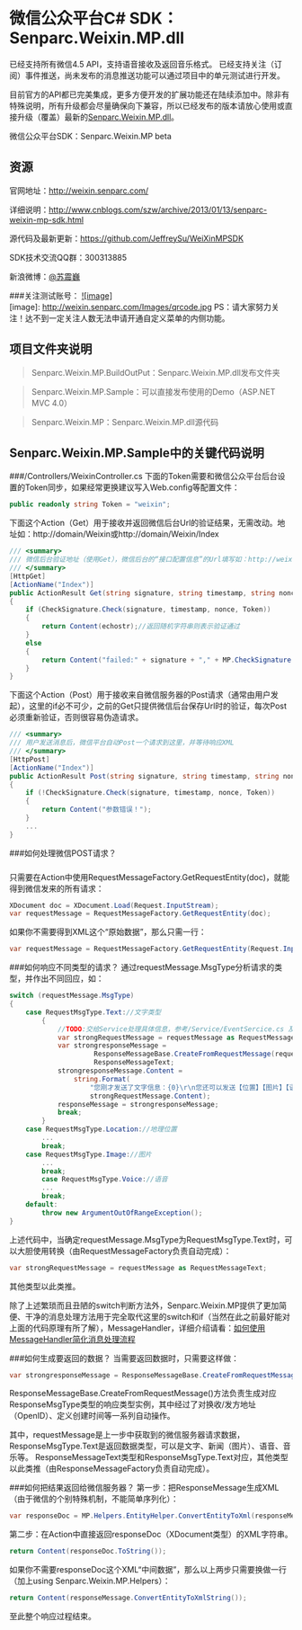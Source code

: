 微信公众平台C# SDK：Senparc.Weixin.MP.dll
=================


已经支持所有微信4.5 API，支持语音接收及返回音乐格式。 已经支持关注（订阅）事件推送，尚未发布的消息推送功能可以通过项目中的单元测试进行开发。

目前官方的API都已完美集成，更多方便开发的扩展功能还在陆续添加中。除非有特殊说明，所有升级都会尽量确保向下兼容，所以已经发布的版本请放心使用或直接升级（覆盖）最新的[Senparc.Weixin.MP.dll](https://github.com/JeffreySu/WeiXinMPSDK/tree/master/Senparc.Weixin.MP.BuildOutPut)。

微信公众平台SDK：Senparc.Weixin.MP beta

资源
----------------
官网地址：http://weixin.senparc.com/

详细说明：http://www.cnblogs.com/szw/archive/2013/01/13/senparc-weixin-mp-sdk.html

源代码及最新更新：https://github.com/JeffreySu/WeiXinMPSDK

SDK技术交流QQ群：300313885

新浪微博：[@苏震巍](http://weibo.com/jeffreysu1984)

###关注测试账号：
[![image]](http://weixin.senparc.com/)  
[image]: http://weixin.senparc.com/Images/qrcode.jpg
PS：请大家努力关注！达不到一定关注人数无法申请开通自定义菜单的内侧功能。

项目文件夹说明
--------------
> Senparc.Weixin.MP.BuildOutPut：Senparc.Weixin.MP.dll发布文件夹

> Senparc.Weixin.MP.Sample：可以直接发布使用的Demo（ASP.NET MVC 4.0）

> Senparc.Weixin.MP：Senparc.Weixin.MP.dll源代码

Senparc.Weixin.MP.Sample中的关键代码说明
--------------
###/Controllers/WeixinController.cs
下面的Token需要和微信公众平台后台设置的Token同步，如果经常更换建议写入Web.config等配置文件：
```C#
public readonly string Token = "weixin";
```
下面这个Action（Get）用于接收并返回微信后台Url的验证结果，无需改动。地址如：http://domain/Weixin或http://domain/Weixin/Index
```C#
/// <summary>
/// 微信后台验证地址（使用Get），微信后台的“接口配置信息”的Url填写如：http://weixin.senparc.com/weixin
/// </summary>
[HttpGet]
[ActionName("Index")]
public ActionResult Get(string signature, string timestamp, string nonce, string echostr)
{
    if (CheckSignature.Check(signature, timestamp, nonce, Token))
    {
        return Content(echostr);//返回随机字符串则表示验证通过
    }
    else
    {
        return Content("failed:" + signature + "," + MP.CheckSignature.GetSignature(timestamp, nonce, Token));
    }
}
```
下面这个Action（Post）用于接收来自微信服务器的Post请求（通常由用户发起），这里的if必不可少，之前的Get只提供微信后台保存Url时的验证，每次Post必须重新验证，否则很容易伪造请求。
```C#
/// <summary>
/// 用户发送消息后，微信平台自动Post一个请求到这里，并等待响应XML
/// </summary>
[HttpPost]
[ActionName("Index")]
public ActionResult Post(string signature, string timestamp, string nonce, string echostr)
{
    if (!CheckSignature.Check(signature, timestamp, nonce, Token))
    {
        return Content("参数错误！");
    }
    ...
}
```

###如何处理微信POST请求？
###
只需要在Action中使用RequestMessageFactory.GetRequestEntity(doc)，就能得到微信发来的所有请求：
```C#
XDocument doc = XDocument.Load(Request.InputStream);
var requestMessage = RequestMessageFactory.GetRequestEntity(doc);
```
如果你不需要得到XML这个“原始数据”，那么只需一行：
```C#
var requestMessage = RequestMessageFactory.GetRequestEntity(Request.InputStream);
```
###如何响应不同类型的请求？
通过requestMessage.MsgType分析请求的类型，并作出不同回应，如：
```C#
switch (requestMessage.MsgType)
{
    case RequestMsgType.Text://文字类型
        {
            //TODO:交给Service处理具体信息，参考/Service/EventSercice.cs 及 /Service/LocationSercice.cs
            var strongRequestMessage = requestMessage as RequestMessageText;
            var strongresponseMessage =
                     ResponseMessageBase.CreateFromRequestMessage(requestMessage, ResponseMsgType.Text) as
                     ResponseMessageText;
            strongresponseMessage.Content =
                string.Format(
                    "您刚才发送了文字信息：{0}\r\n您还可以发送【位置】【图片】【语音】信息，查看不同格式的回复。\r\nSDK官方地址：http://weixin.senparc.com",
                    strongRequestMessage.Content);
            responseMessage = strongresponseMessage;
            break;
        }
    case RequestMsgType.Location://地理位置
        ...
        break;
    case RequestMsgType.Image://图片
        ...
        break;
        case RequestMsgType.Voice://语音
        ...
        break;
    default:
        throw new ArgumentOutOfRangeException();
}
```
上述代码中，当确定requestMessage.MsgType为RequestMsgType.Text时，可以大胆使用转换（由RequestMessageFactory负责自动完成）：
```C#
var strongRequestMessage = requestMessage as RequestMessageText;
```
其他类型以此类推。

除了上述繁琐而且丑陋的switch判断方法外，Senparc.Weixin.MP提供了更加简便、干净的消息处理方法用于完全取代这里的switch和if（当然在此之前最好能对上面的代码原理有所了解），MessageHandler，详细介绍请看：[如何使用MessageHandler简化消息处理流程](https://github.com/JeffreySu/WeiXinMPSDK/wiki/%E5%A6%82%E4%BD%95%E4%BD%BF%E7%94%A8MessageHandler%E7%AE%80%E5%8C%96%E6%B6%88%E6%81%AF%E5%A4%84%E7%90%86%E6%B5%81%E7%A8%8B)

###如何生成要返回的数据？
当需要返回数据时，只需要这样做：
```C#
var strongresponseMessage = ResponseMessageBase.CreateFromRequestMessage(requestMessage, ResponseMsgType.Text) as ResponseMessageText;
```
ResponseMessageBase.CreateFromRequestMessage()方法负责生成对应ResponseMsgType类型的响应类型实例，其中经过了对换收/发方地址（OpenID）、定义创建时间等一系列自动操作。

其中，requestMessage是上一步中获取到的微信服务器请求数据，ResponseMsgType.Text是返回数据类型，可以是文字、新闻（图片）、语音、音乐等。
ResponseMessageText类型和ResponseMsgType.Text对应，其他类型以此类推（由ResponseMessageFactory负责自动完成）。


###如何把结果返回给微信服务器？
第一步：把ResponseMessage生成XML（由于微信的个别特殊机制，不能简单序列化）：
```C#
var responseDoc = MP.Helpers.EntityHelper.ConvertEntityToXml(responseMessage);
```
第二步：在Action中直接返回responseDoc（XDocument类型）的XML字符串。
```C#
return Content(responseDoc.ToString());
```
如果你不需要responseDoc这个XML“中间数据”，那么以上两步只需要换做一行（加上using Senparc.Weixin.MP.Helpers）：
```C#
return Content(responseMessage.ConvertEntityToXmlString());
```
    
至此整个响应过程结束。
